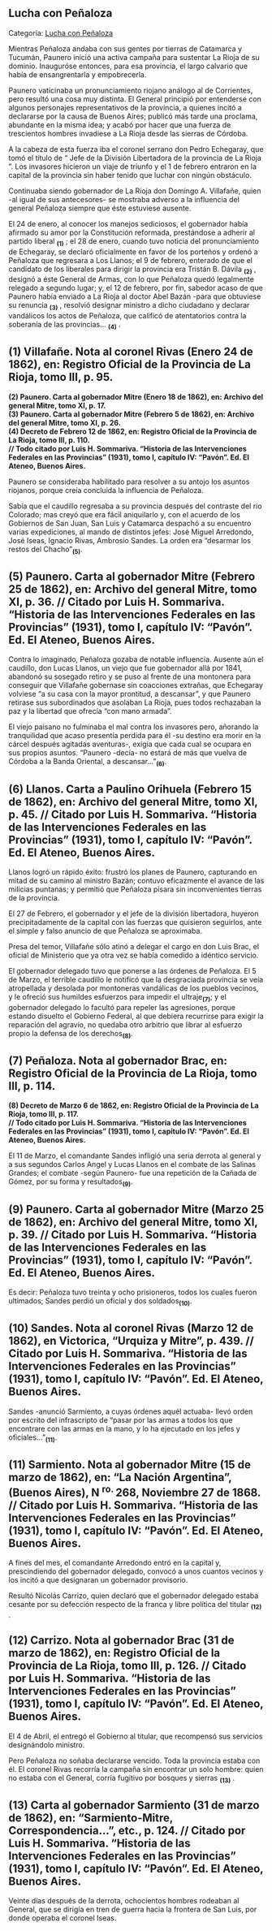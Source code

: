 ## Lucha con Peñaloza

Categoría: [Lucha con Peñaloza](http://descubrircorrientes.com.ar/2012/index.php/4564-historia-desde-1814-hasta-la-guerra-de-la-triple-alianza/de-pujol-a-pampin-tiempos-de-organizacion-administradora-1852-1862/todo-el-poder-a-mitre-primer-gobierno-nacional-de-facto/lucha-con-penaloza)

Mientras Peñaloza andaba con sus gentes por tierras de Catamarca y Tucumán, Paunero inició una activa campaña para sustentar La Rioja de su dominio. Inauguróse entonces, para esa provincia, el largo calvario que había de ensangrentarla y empobrecerla.

Paunero vaticinaba un pronunciamiento riojano análogo al de Corrientes, pero resultó una cosa muy distinta. El General principió por entenderse con algunos personajes representativos de la provincia, a quienes incitó a declararse por la causa de Buenos Aires; publicó más tarde una proclama, abundante en la misma idea; y acabó por hacer que una fuerza de trescientos hombres invadiese a La Rioja desde las sierras de Córdoba.

A la cabeza de esta fuerza iba el coronel serrano don Pedro Echegaray, que tomó el título de “ Jefe de la División Libertadora de la provincia de La Rioja ”. Los invasores hicieron un viaje de triunfo y el 1 de febrero entraron en la capital de la provincia sin haber tenido que luchar con ningún obstáculo.

Continuaba siendo gobernador de La Rioja don Domingo A. Villafañe, quien -al igual de sus antecesores- se mostraba adverso a la influencia del general Peñaloza siempre que éste estuviese ausente.

El 24 de enero, al conocer los manejos sediciosos, el gobernador había afirmado su amor por la Constitución reformada, prestándose a adherir al partido liberal <sub><strong><span><span>(1)</span></span></strong></sub> ; el 28 de enero, cuando tuvo noticia del pronunciamiento de Echegaray, se declaró oficialmente en favor de los porteños y ordenó a Peñaloza que regresara a Los Llanos; el 9 de febrero, enterado de que el candidato de los liberales para dirigir la provincia era Tristán B. Dávila <sub><strong><span><span>(2)</span></span></strong></sub> , designó a éste General de Armas, con lo que Peñaloza quedó legalmente relegado a segundo lugar; y, el 12 de febrero, por fin, sabedor acaso de que Paunero había enviado a La Rioja al doctor Abel Bazán -para que obtuviese su renuncia <sub><strong><span><span>(3)</span></span></strong></sub> , resolvió designar ministro a dicho ciudadano y declarar vandálicos los actos de Peñaloza, que calificó de atentatorios contra la soberanía de las provincias... <sub><strong><span><span>(4)</span></span></strong></sub> .

## **(1) Villafañe. Nota al coronel Rivas (Enero 24 de 1862), en: Registro Oficial de la Provincia de La Rioja, tomo III, p. 95.**  
**(2) Paunero. Carta al gobernador Mitre (Enero 18 de 1862), en: Archivo del general Mitre, tomo XI, p. 17.**  
**(3) Paunero. Carta al gobernador Mitre (Febrero 5 de 1862), en: Archivo del general Mitre, tomo XI, p. 26.**  
**(4) Decreto de Febrero 12 de 1862, en: Registro Oficial de la Provincia de La Rioja, tomo III, p. 110.**  
**// Todo citado por Luis H. Sommariva. “Historia de las Intervenciones Federales en las Provincias” (1931), tomo I, capítulo IV: “Pavón”. Ed. El Ateneo, Buenos Aires.**

Paunero se consideraba habilitado para resolver a su antojo los asuntos riojanos, porque creía concluida la influencia de Peñaloza.

Sabía que el caudillo regresaba a su provincia después del contraste del río Colorado; mas creyó que era fácil aniquilarlo y, con el acuerdo de los Gobiernos de San Juan, San Luis y Catamarca despachó a su encuentro varias expediciones, al mando de distintos jefes: José Miguel Arredondo, José Iseas, Ignacio Rivas, Ambrosio Sandes. La orden era “desarmar los restos del Chacho”<sub><strong>(5)</strong></sub>.

## **(5) Paunero. Carta al gobernador Mitre (Febrero 25 de 1862), en: Archivo del general Mitre, tomo XI, p. 36. // Citado por Luis H. Sommariva. “Historia de las Intervenciones Federales en las Provincias” (1931), tomo I, capítulo IV: “Pavón”. Ed. El Ateneo, Buenos Aires.**

Contra lo imaginado, Peñaloza gozaba de notable influencia. Ausente aún el caudillo, don Lucas Llanos, un viejo que fue gobernador allá por 1841, abandonó su sosegado retiro y se puso al frente de una montonera para conseguir que Villafañe gobernase sin coacciones extrañas, que Echegaray volviese “a su casa con la mayor prontitud, a descansar”, y que Paunero retirase sus subordinados que asolaban La Rioja, pues todos rechazaban la paz y la libertad que ofrecía “con mano armada”.

El viejo paisano no fulminaba el mal contra los invasores pero, añorando la tranquilidad que acaso presentía perdida para él -su destino era morir en la cárcel después agitadas aventuras-, exigía que cada cual se ocupara en sus propios asuntos. “Paunero -decía- no estará de más que vuelva de Córdoba a la Banda Oriental, a descansar...”<sub><strong>(6)</strong></sub>.

## **(6) Llanos. Carta a Paulino Orihuela (Febrero 15 de 1862), en: Archivo del general Mitre, tomo XI, p. 45. // Citado por Luis H. Sommariva. “Historia de las Intervenciones Federales en las Provincias” (1931), tomo I, capítulo IV: “Pavón”. Ed. El Ateneo, Buenos Aires.**

Llanos logró un rápido éxito: frustró los planes de Paunero, capturando en mitad de su camino al ministro Bazán; contuvo eficazmente el avance de las milicias puntanas; y permitió que Peñaloza pisara sin inconvenientes tierras de la provincia.

El 27 de Febrero, el gobernador y el jefe de la división libertadora, huyeron precipitadamente de la capital con las fuerzas que quisieron seguirlos, ante el simple y falso anuncio de que Peñaloza se aproximaba.

Presa del temor, Villafañe sólo atinó a delegar el cargo en don Luis Brac, el oficial de Ministerio que ya otra vez se había comedido a idéntico servicio.

El gobernador delegado tuvo que ponerse a las órdenes de Peñaloza. El 5 de Marzo, el terrible caudillo le notificó que la desgraciada provincia se veía atropellada y desolada por montoneras vandálicas de los pueblos vecinos, y le ofreció sus humildes esfuerzos para impedir el ultraje<sub><strong>(7)</strong></sub>; y el gobernador delegado lo facultó para repeler las agresiones, porque estando disuelto el Gobierno Federal, al que debiera recurrirse para exigir la reparación del agravio, no quedaba otro arbitrio que librar al esfuerzo propio la defensa de los derechos<sub><strong>(8)</strong></sub>.

## **(7) Peñaloza. Nota al gobernador Brac, en: Registro Oficial de la Provincia de La Rioja, tomo III, p. 114.**  
**(8) Decreto de Marzo 6 de 1862, en: Registro Oficial de la Provincia de La Rioja, tomo III, p. 117.**  
**// Todo citado por Luis H. Sommariva. “Historia de las Intervenciones Federales en las Provincias” (1931), tomo I, capítulo IV: “Pavón”. Ed. El Ateneo, Buenos Aires.**

El 11 de Marzo, el comandante Sandes infligió una seria derrota al general y a sus segundos Carlos Angel y Lucas Llanos en el combate de las Salinas Grandes; el combate -según Paunero- fue una repetición de la Cañada de Gómez, por su forma y resultados<sub><strong>(9)</strong></sub>.

## **(9) Paunero. Carta al gobernador Mitre (Marzo 25 de 1862), en: Archivo del general Mitre, tomo XI, p. 39. // Citado por Luis H. Sommariva. “Historia de las Intervenciones Federales en las Provincias” (1931), tomo I, capítulo IV: “Pavón”. Ed. El Ateneo, Buenos Aires.**

Es decir: Peñaloza tuvo treinta y ocho prisioneros, todos los cuales fueron ultimados; Sandes perdió un oficial y dos soldados<sub><strong>(10)</strong></sub>.

## **(10) Sandes. Nota al coronel Rivas (Marzo 12 de 1862), en Victorica, “Urquiza y Mitre”, p. 439. // Citado por Luis H. Sommariva. “Historia de las Intervenciones Federales en las Provincias” (1931), tomo I, capítulo IV: “Pavón”. Ed. El Ateneo, Buenos Aires.**

Sandes -anunció Sarmiento, a cuyas órdenes aquél actuaba- llevó orden por escrito del infrascripto de “pasar por las armas a todos los que encontrare con las armas en la mano, y lo ha ejecutado en los jefes y oficiales...”<sub><strong>(11)</strong></sub>.

## **(11) Sarmiento. Nota al gobernador Mitre (15 de marzo de 1862), en: “La Nación Argentina”, (Buenos Aires), N <sup><span><span>ro. </span></span></sup> 268, Noviembre 27 de 1868. // Citado por Luis H. Sommariva. “Historia de las Intervenciones Federales en las Provincias” (1931), tomo I, capítulo IV: “Pavón”. Ed. El Ateneo, Buenos Aires.**

A fines del mes, el comandante Arredondo entró en la capital y, prescindiendo del gobernador delegado, convocó a unos cuantos vecinos y los incitó a que designaran un gobernador provisorio.

Resultó Nicolás Carrizo, quien declaró que el gobernador delegado estaba cesante por su defección respecto de la franca y libre política del titular <sub><strong><span><span>(12)</span></span></strong></sub> .

## **(12) Carrizo. Nota al gobernador Brac (31 de marzo de 1862), en: Registro Oficial de la Provincia de La Rioja, tomo III, p. 126\. // Citado por Luis H. Sommariva. “Historia de las Intervenciones Federales en las Provincias” (1931), tomo I, capítulo IV: “Pavón”. Ed. El Ateneo, Buenos Aires.**

El 4 de Abril, el entregó el Gobierno al titular, que recompensó sus servicios designándolo ministro.

Pero Peñaloza no soñaba declararse vencido. Toda la provincia estaba con él. El coronel Rivas recorría la campaña sin encontrar un solo hombre: quien no estaba con el General, corría fugitivo por bosques y sierras <sub><strong><span><span>(13)</span></span></strong></sub> .

## **(13) Carta al gobernador Sarmiento (31 de marzo de 1862), en: “Sarmiento-Mitre, Correspondencia...”, etc., p. 124\. // Citado por Luis H. Sommariva. “Historia de las Intervenciones Federales en las Provincias” (1931), tomo I, capítulo IV: “Pavón”. Ed. El Ateneo, Buenos Aires.**

Veinte días después de la derrota, ochocientos hombres rodeaban al General, que se dirigía en tren de guerra hacia la frontera de San Luis, por donde operaba el coronel Iseas.